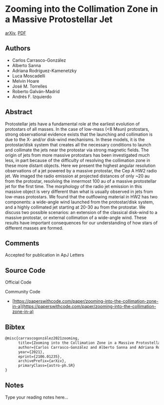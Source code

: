 
# Zooming into the Collimation Zone in a Massive Protostellar Jet

[arXiv](https://arxiv.org/abs/2106.01235), [PDF](https://arxiv.org/pdf/2106.01235.pdf)

## Authors

- Carlos Carrasco-González
- Alberto Sanna
- Adriana Rodríguez-Kamenetzky
- Luca Moscadelli
- Melvin Hoare
- José M. Torrelles
- Roberto Galván-Madrid
- Andrés F. Izquierdo

## Abstract

Protostellar jets have a fundamental role at the earliest evolution of protostars of all masses. In the case of low-mass (<8 Msun) protostars, strong observational evidence exists that the launching and collimation is due to the X- and/or disk-wind mechanisms. In these models, it is the protostar/disk system that creates all the necessary conditions to launch and collimate the jets near the protostar via strong magnetic fields. The origin of jets from more massive protostars has been investigated much less, in part because of the difficulty of resolving the collimation zone in these more distant objects. Here we present the highest angular resolution observations of a jet powered by a massive protostar, the Cep A HW2 radio jet. We imaged the radio emission at projected distances of only ~20 au from the protostar, resolving the innermost 100 au of a massive protostellar jet for the first time. The morphology of the radio jet emission in this massive object is very different than what is usually observed in jets from low-mass protostars. We found that the outflowing material in HW2 has two components: a wide-angle wind launched from the protostar/disk system, and a highly collimated jet starting at 20-30 au from the protostar. We discuss two possible scenarios: an extension of the classical disk-wind to a massive protostar, or external collimation of a wide-angle wind. These results have important consequences for our understanding of how stars of different masses are formed.

## Comments

Accepted for publication in ApJ Letters

## Source Code

Official Code



Community Code

- [https://paperswithcode.com/paper/zooming-into-the-collimation-zone-in-a](https://paperswithcode.com/paper/zooming-into-the-collimation-zone-in-a)

## Bibtex

```tex
@misc{carrascogonzález2021zooming,
      title={Zooming into the Collimation Zone in a Massive Protostellar Jet}, 
      author={Carlos Carrasco-González and Alberto Sanna and Adriana Rodríguez-Kamenetzky and Luca Moscadelli and Melvin Hoare and José M. Torrelles and Roberto Galván-Madrid and Andrés F. Izquierdo},
      year={2021},
      eprint={2106.01235},
      archivePrefix={arXiv},
      primaryClass={astro-ph.SR}
}
```

## Notes

Type your reading notes here...

